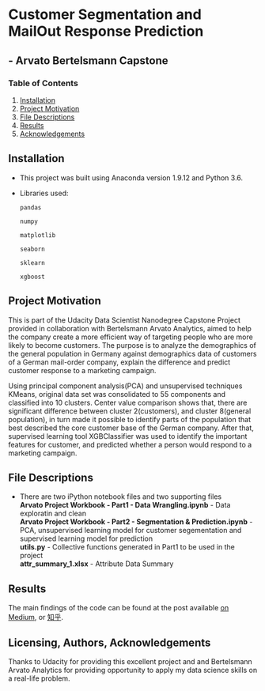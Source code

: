 # Customer Segmentation and MailOut Response Prediction 
##                    - Arvato Bertelsmann Capstone


### Table of Contents

1. [Installation](#installation)
2. [Project Motivation](#motivation)
3. [File Descriptions](#files)
4. [Results](#results)
5. [Acknowledgements](#Acknowledgements)

## Installation <a name="installation"></a>
- This project was built using Anaconda version 1.9.12 and Python  3.6.    

- Libraries used:

    `pandas`

    `numpy`

    `matplotlib`

    `seaborn`

    `sklearn`

    `xgboost`

    
## Project Motivation<a name="motivation"></a>

This is part of the Udacity Data Scientist Nanodegree Capstone Project provided in collaboration with Bertelsmann Arvato Analytics, aimed to help the company create a more efficient way of targeting people who are more likely to become customers. The purpose is to analyze the demographics of the general population in Germany against demographics data of customers of a German mail-order company, explain the difference and predict customer response to a marketing campaign.

Using principal component analysis(PCA) and unsupervised techniques KMeans, original data set was consolidated to 55 components and classified into 10 clusters. Center value comparison shows that, there are significant difference between cluster 2(customers), and cluster 8(general population), in turn made it possible to identify parts of the population that best described the core customer base of the German company. After that, supervised learning tool XGBClassifier was used to identify the important features for customer, and predicted whether a person would respond to a marketing campaign.


## File Descriptions <a name="files"></a>

- There are two iPython notebook files and two supporting files  
**Arvato Project Workbook - Part1 - Data Wrangling.ipynb** - Data exploratin and clean  
**Arvato Project Workbook - Part2 - Segmentation & Prediction.ipynb** - PCA, unsupervised learning model for customer segementation and supervised learning model for prediction  
**utils.py** - Collective functions generated in Part1 to be used in the project  
**attr_summary_1.xlsx** - Attribute Data Summary


## Results<a name="results"></a>

The main findings of the code can be found at the post available [on Medium](https://maxwang1998.medium.com/how-to-target-the-potential-customers-among-the-crowd-e19ddc729295), or [知乎](https://zhuanlan.zhihu.com/p/360846170).

## Licensing, Authors, Acknowledgements<a name="Acknowledgements"></a>
Thanks to Udacity for providing this excellent project and and Bertelsmann Arvato Analytics for providing opportunity to apply my data science skills on a real-life problem.
